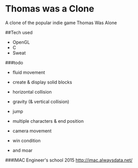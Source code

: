 # Thomas was a Clone
A clone of the popular indie game Thomas Was Alone

##Tech used
- OpenGL
- C
- Sweat

###todo
- fluid movement
- create & display solid blocks
- horizontal collision
- gravity (& vertical collision)
- jump
- multiple characters & end position
- camera movement
- win condition

- and moar

###IMAC Engineer's school 2015
http://imac.alwaysdata.net/
